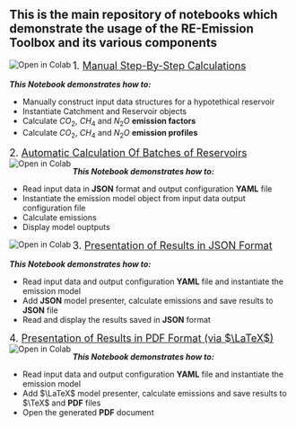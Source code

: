 ## This is the main repository of notebooks which demonstrate the usage of the RE-Emission Toolbox and its various components

<font size="4"> 1. [Manual Step-By-Step Calculations](01-Step-By-Step-Manual-Calculations.ipynb)</font>
<a href="https://colab.research.google.com/github/tomjanus/reemission/blob/master/notebooks/01-Step-By-Step-Manual-Calculations.ipynb"><img align="left" src="https://colab.research.google.com/assets/colab-badge.svg" alt="Open in Colab" title="Open and Execute in Google Colaboratory"></a>

  <i><b>This Notebook demonstrates how to:</b></i>
  * Manually construct input data structures for a hypotethical reservoir
  * Instantiate Catchment and Reservoir objects </li>
  * Calculate $CO_2$, $CH_4$ and $N_2O$ <b>emission factors</b> </li>
  * Calculate $CO_2$, $CH_4$ and $N_2O$ <b>emission profiles</b> </li>

<font size="4"> 2. [Automatic Calculation Of Batches of Reservoirs](02-Automatic-Calculation-Of-Reservoir-Batches.ipynb)</font>
<a href="https://colab.research.google.com/github/tomjanus/reemission/blob/master/notebooks/02-Automatic-Calculation-Of-Emissions-For-Batches-Of-Reservoirs.ipynb"><img align="left" src="https://colab.research.google.com/assets/colab-badge.svg" alt="Open in Colab" title="Open and Execute in Google Colaboratory"></a>

  <i><b>This Notebook demonstrates how to:</b></i>
  * Read input data in <b>JSON</b> format and output configuration <b>YAML</b> file
  * Instantiate the emission model object from input data output configuration file
  * Calculate emissions
  * Display model ouptputs
  
<font size="4"> 3. [Presentation of Results in JSON Format](03-Saving-Results-To-JSON)</font>
<a href="https://colab.research.google.com/github/tomjanus/reemission/blob/master/notebooks/03-Saving-Results-To-JSON.ipynb"><img align="left" src="https://colab.research.google.com/assets/colab-badge.svg" alt="Open in Colab" title="Open and Execute in Google Colaboratory"></a>

  <i><b>This Notebook demonstrates how to:</b></i>
  * Read input data and output configuration <b>YAML</b> file and instantiate the emission model
  * Add <b>JSON</b> model presenter, calculate emissions and save results to <b>JSON</b> file
  * Read and display the results saved in <b>JSON</b> format
  
<font size="4"> 4. [Presentation of Results in PDF Format (via $\LaTeX$)](04-Saving-Results-To-LaTeX.ipynb)</font>
<a href="https://colab.research.google.com/github/tomjanus/reemission/blob/master/notebooks/04-Saving-Results-To-LaTeX.ipynb"><img align="left" src="https://colab.research.google.com/assets/colab-badge.svg" alt="Open in Colab" title="Open and Execute in Google Colaboratory"></a>

  <i><b>This Notebook demonstrates how to:</b></i>
  * Read input data and output configuration <b>YAML</b> file and instantiate the emission model
  * Add $\LaTeX$ model presenter, calculate emissions and save results to $\TeX$ and <b>PDF</b> files
  * Open the generated <b>PDF</b> document
